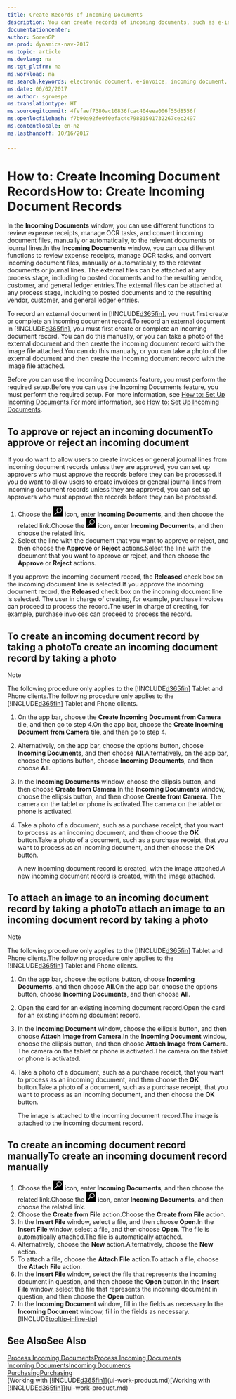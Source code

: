 ```yaml
---
title: Create Records of Incoming Documents
description: You can create records of incoming documents, such as e-invoices, and manage OCR tasks, eCommerce, and document exchange.
documentationcenter: 
author: SorenGP
ms.prod: dynamics-nav-2017
ms.topic: article
ms.devlang: na
ms.tgt_pltfrm: na
ms.workload: na
ms.search.keywords: electronic document, e-invoice, incoming document, OCR, ecommerce, document exchange, import invoice
ms.date: 06/02/2017
ms.author: sgroespe
ms.translationtype: HT
ms.sourcegitcommit: 4fefaef7380ac10836fcac404eea006f55d8556f
ms.openlocfilehash: f7b90a92fe0f0efac4c79881501732267cec2497
ms.contentlocale: en-nz
ms.lasthandoff: 10/16/2017

---
```

# <a name="how-to-create-incoming-document-records"></a><span data-ttu-id="ea2e4-103">How to: Create Incoming Document Records</span><span class="sxs-lookup"><span data-stu-id="ea2e4-103">How to: Create Incoming Document Records</span></span>
<span data-ttu-id="ea2e4-104">In the **Incoming Documents** window, you can use different functions to review expense receipts, manage OCR tasks, and convert incoming document files, manually or automatically, to the relevant documents or journal lines.</span><span class="sxs-lookup"><span data-stu-id="ea2e4-104">In the **Incoming Documents** window, you can use different functions to review expense receipts, manage OCR tasks, and convert incoming document files, manually or automatically, to the relevant documents or journal lines.</span></span> <span data-ttu-id="ea2e4-105">The external files can be attached at any process stage, including to posted documents and to the resulting vendor, customer, and general ledger entries.</span><span class="sxs-lookup"><span data-stu-id="ea2e4-105">The external files can be attached at any process stage, including to posted documents and to the resulting vendor, customer, and general ledger entries.</span></span>

<span data-ttu-id="ea2e4-106">To record an external document in [!INCLUDE[d365fin](includes/d365fin_md.md)], you must first create or complete an incoming document record.</span><span class="sxs-lookup"><span data-stu-id="ea2e4-106">To record an external document in [!INCLUDE[d365fin](includes/d365fin_md.md)], you must first create or complete an incoming document record.</span></span> <span data-ttu-id="ea2e4-107">You can do this manually, or you can take a photo of the external document and then create the incoming document record with the image file attached.</span><span class="sxs-lookup"><span data-stu-id="ea2e4-107">You can do this manually, or you can take a photo of the external document and then create the incoming document record with the image file attached.</span></span>

<span data-ttu-id="ea2e4-108">Before you can use the Incoming Documents feature, you must perform the required setup.</span><span class="sxs-lookup"><span data-stu-id="ea2e4-108">Before you can use the Incoming Documents feature, you must perform the required setup.</span></span> <span data-ttu-id="ea2e4-109">For more information, see [How to: Set Up Incoming Documents](across-how-setup-income-documents.md).</span><span class="sxs-lookup"><span data-stu-id="ea2e4-109">For more information, see [How to: Set Up Incoming Documents](across-how-setup-income-documents.md).</span></span>

## <a name="to-approve-or-reject-an-incoming-document"></a><span data-ttu-id="ea2e4-110">To approve or reject an incoming document</span><span class="sxs-lookup"><span data-stu-id="ea2e4-110">To approve or reject an incoming document</span></span>
<span data-ttu-id="ea2e4-111">If you do want to allow users to create invoices or general journal lines from incoming document records unless they are approved, you can set up approvers who must approve the records before they can be processed.</span><span class="sxs-lookup"><span data-stu-id="ea2e4-111">If you do want to allow users to create invoices or general journal lines from incoming document records unless they are approved, you can set up approvers who must approve the records before they can be processed.</span></span>

1. <span data-ttu-id="ea2e4-112">Choose the ![Search for Page or Report](media/ui-search/search_small.png "Search for Page or Report icon") icon, enter **Incoming Documents**, and then choose the related link.</span><span class="sxs-lookup"><span data-stu-id="ea2e4-112">Choose the ![Search for Page or Report](media/ui-search/search_small.png "Search for Page or Report icon") icon, enter **Incoming Documents**, and then choose the related link.</span></span>
2. <span data-ttu-id="ea2e4-113">Select the line with the document that you want to approve or reject, and then choose the **Approve** or **Reject** actions.</span><span class="sxs-lookup"><span data-stu-id="ea2e4-113">Select the line with the document that you want to approve or reject, and then choose the **Approve** or **Reject** actions.</span></span>

<span data-ttu-id="ea2e4-114">If you approve the incoming document record, the **Released** check box on the incoming document line is selected.</span><span class="sxs-lookup"><span data-stu-id="ea2e4-114">If you approve the incoming document record, the **Released** check box on the incoming document line is selected.</span></span> <span data-ttu-id="ea2e4-115">The user in charge of creating, for example, purchase invoices can proceed to process the record.</span><span class="sxs-lookup"><span data-stu-id="ea2e4-115">The user in charge of creating, for example, purchase invoices can proceed to process the record.</span></span>

## <a name="to-create-an-incoming-document-record-by-taking-a-photo"></a><span data-ttu-id="ea2e4-116">To create an incoming document record by taking a photo</span><span class="sxs-lookup"><span data-stu-id="ea2e4-116">To create an incoming document record by taking a photo</span></span>
> [!NOTE]  
>   <span data-ttu-id="ea2e4-117">The following procedure only applies to the [!INCLUDE[d365fin](includes/d365fin_md.md)] Tablet and Phone clients.</span><span class="sxs-lookup"><span data-stu-id="ea2e4-117">The following procedure only applies to the [!INCLUDE[d365fin](includes/d365fin_md.md)] Tablet and Phone clients.</span></span>

1. <span data-ttu-id="ea2e4-118">On the app bar, choose the **Create Incoming Document from Camera** tile, and then go to step 4.</span><span class="sxs-lookup"><span data-stu-id="ea2e4-118">On the app bar, choose the **Create Incoming Document from Camera** tile, and then go to step 4.</span></span>
2. <span data-ttu-id="ea2e4-119">Alternatively, on the app bar, choose the options button, choose **Incoming Documents**, and then choose **All**.</span><span class="sxs-lookup"><span data-stu-id="ea2e4-119">Alternatively, on the app bar, choose the options button, choose **Incoming Documents**, and then choose **All**.</span></span>
3. <span data-ttu-id="ea2e4-120">In the **Incoming Documents** window, choose the ellipsis button, and then choose **Create from Camera**.</span><span class="sxs-lookup"><span data-stu-id="ea2e4-120">In the **Incoming Documents** window, choose the ellipsis button, and then choose **Create from Camera**.</span></span> <span data-ttu-id="ea2e4-121">The camera on the tablet or phone is activated.</span><span class="sxs-lookup"><span data-stu-id="ea2e4-121">The camera on the tablet or phone is activated.</span></span>
4. <span data-ttu-id="ea2e4-122">Take a photo of a document, such as a purchase receipt, that you want to process as an incoming document, and then choose the **OK** button.</span><span class="sxs-lookup"><span data-stu-id="ea2e4-122">Take a photo of a document, such as a purchase receipt, that you want to process as an incoming document, and then choose the **OK** button.</span></span>

    <span data-ttu-id="ea2e4-123">A new incoming document record is created, with the image attached.</span><span class="sxs-lookup"><span data-stu-id="ea2e4-123">A new incoming document record is created, with the image attached.</span></span>

## <a name="to-attach-an-image-to-an-incoming-document-record-by-taking-a-photo"></a><span data-ttu-id="ea2e4-124">To attach an image to an incoming document record by taking a photo</span><span class="sxs-lookup"><span data-stu-id="ea2e4-124">To attach an image to an incoming document record by taking a photo</span></span>
> [!NOTE]  
>   <span data-ttu-id="ea2e4-125">The following procedure only applies to the [!INCLUDE[d365fin](includes/d365fin_md.md)] Tablet and Phone clients.</span><span class="sxs-lookup"><span data-stu-id="ea2e4-125">The following procedure only applies to the [!INCLUDE[d365fin](includes/d365fin_md.md)] Tablet and Phone clients.</span></span>

1. <span data-ttu-id="ea2e4-126">On the app bar, choose the options button, choose **Incoming Documents**, and then choose **All**.</span><span class="sxs-lookup"><span data-stu-id="ea2e4-126">On the app bar, choose the options button, choose **Incoming Documents**, and then choose **All**.</span></span>
2. <span data-ttu-id="ea2e4-127">Open the card for an existing incoming document record.</span><span class="sxs-lookup"><span data-stu-id="ea2e4-127">Open the card for an existing incoming document record.</span></span>
3. <span data-ttu-id="ea2e4-128">In the **Incoming Document** window, choose the ellipsis button, and then choose **Attach Image from Camera**.</span><span class="sxs-lookup"><span data-stu-id="ea2e4-128">In the **Incoming Document** window, choose the ellipsis button, and then choose **Attach Image from Camera**.</span></span> <span data-ttu-id="ea2e4-129">The camera on the tablet or phone is activated.</span><span class="sxs-lookup"><span data-stu-id="ea2e4-129">The camera on the tablet or phone is activated.</span></span>
4. <span data-ttu-id="ea2e4-130">Take a photo of a document, such as a purchase receipt, that you want to process as an incoming document, and then choose the **OK** button.</span><span class="sxs-lookup"><span data-stu-id="ea2e4-130">Take a photo of a document, such as a purchase receipt, that you want to process as an incoming document, and then choose the **OK** button.</span></span>

    <span data-ttu-id="ea2e4-131">The image is attached to the incoming document record.</span><span class="sxs-lookup"><span data-stu-id="ea2e4-131">The image is attached to the incoming document record.</span></span>

## <a name="to-create-an-incoming-document-record-manually"></a><span data-ttu-id="ea2e4-132">To create an incoming document record manually</span><span class="sxs-lookup"><span data-stu-id="ea2e4-132">To create an incoming document record manually</span></span>
1. <span data-ttu-id="ea2e4-133">Choose the ![Search for Page or Report](media/ui-search/search_small.png "Search for Page or Report icon") icon, enter **Incoming Documents**, and then choose the related link.</span><span class="sxs-lookup"><span data-stu-id="ea2e4-133">Choose the ![Search for Page or Report](media/ui-search/search_small.png "Search for Page or Report icon") icon, enter **Incoming Documents**, and then choose the related link.</span></span>
2. <span data-ttu-id="ea2e4-134">Choose the **Create from File** action.</span><span class="sxs-lookup"><span data-stu-id="ea2e4-134">Choose the **Create from File** action.</span></span>  
3. <span data-ttu-id="ea2e4-135">In the **Insert File** window, select a file, and then choose **Open**.</span><span class="sxs-lookup"><span data-stu-id="ea2e4-135">In the **Insert File** window, select a file, and then choose **Open**.</span></span> <span data-ttu-id="ea2e4-136">The file is automatically attached.</span><span class="sxs-lookup"><span data-stu-id="ea2e4-136">The file is automatically attached.</span></span>
4. <span data-ttu-id="ea2e4-137">Alternatively, choose the **New** action.</span><span class="sxs-lookup"><span data-stu-id="ea2e4-137">Alternatively, choose the **New** action.</span></span>
5. <span data-ttu-id="ea2e4-138">To attach a file, choose the **Attach File** action.</span><span class="sxs-lookup"><span data-stu-id="ea2e4-138">To attach a file, choose the **Attach File** action.</span></span>
6. <span data-ttu-id="ea2e4-139">In the **Insert File** window, select the file that represents the incoming document in question, and then choose the **Open** button.</span><span class="sxs-lookup"><span data-stu-id="ea2e4-139">In the **Insert File** window, select the file that represents the incoming document in question, and then choose the **Open** button.</span></span>
7. <span data-ttu-id="ea2e4-140">In the **Incoming Document** window, fill in the fields as necessary.</span><span class="sxs-lookup"><span data-stu-id="ea2e4-140">In the **Incoming Document** window, fill in the fields as necessary.</span></span> [!INCLUDE[tooltip-inline-tip](includes/tooltip-inline-tip_md.md)]

## <a name="see-also"></a><span data-ttu-id="ea2e4-141">See Also</span><span class="sxs-lookup"><span data-stu-id="ea2e4-141">See Also</span></span>
[<span data-ttu-id="ea2e4-142">Process Incoming Documents</span><span class="sxs-lookup"><span data-stu-id="ea2e4-142">Process Incoming Documents</span></span>](across-process-income-documents.md)  
[<span data-ttu-id="ea2e4-143">Incoming Documents</span><span class="sxs-lookup"><span data-stu-id="ea2e4-143">Incoming Documents</span></span>](across-income-documents.md)  
[<span data-ttu-id="ea2e4-144">Purchasing</span><span class="sxs-lookup"><span data-stu-id="ea2e4-144">Purchasing</span></span>](purchasing-manage-purchasing.md)  
<span data-ttu-id="ea2e4-145">[Working with [!INCLUDE[d365fin](includes/d365fin_md.md)]](ui-work-product.md)</span><span class="sxs-lookup"><span data-stu-id="ea2e4-145">[Working with [!INCLUDE[d365fin](includes/d365fin_md.md)]](ui-work-product.md)</span></span>

